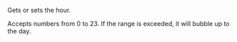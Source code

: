 Gets or sets the hour.

Accepts numbers from 0 to 23. If the range is exceeded, it will bubble up to the day.
